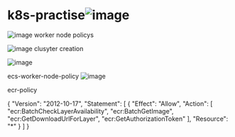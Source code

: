 # k8s-practise![image](https://user-images.githubusercontent.com/78895362/170200440-3082aafd-303b-48bd-b706-b22eed99b4bc.png)

![image](https://user-images.githubusercontent.com/78895362/170200618-cc53de93-45fb-41ed-a25b-d3aa100b6755.png)
 worker node policys
 
 ![image](https://user-images.githubusercontent.com/78895362/170200784-369bed97-f691-4f48-a44b-5c6d49d769ad.png)
clusyter creation

![image](https://github.com/sasender/k8s-practise/assets/78895362/880f95e7-9eea-4586-a921-097024be661f)

ecs-worker-node-policy 
![image](https://github.com/sasender/k8s-practise/assets/78895362/63fee8f2-b1b2-4d17-a0f3-597e01727b63)

ecr-policy

{
    "Version": "2012-10-17",
    "Statement": [
        {
            "Effect": "Allow",
            "Action": [
                "ecr:BatchCheckLayerAvailability",
                "ecr:BatchGetImage",
                "ecr:GetDownloadUrlForLayer",
                "ecr:GetAuthorizationToken"
            ],
            "Resource": "*"
        }
    ]
}


